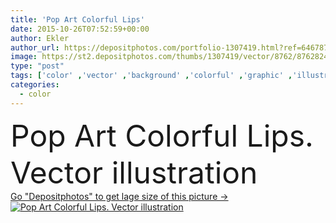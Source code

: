 ```yaml
---
title: 'Pop Art Colorful Lips'
date: 2015-10-26T07:52:59+00:00
author: Ekler
author_url: https://depositphotos.com/portfolio-1307419.html?ref=64678756
image: https://st2.depositphotos.com/thumbs/1307419/vector/8762/87628242/api_thumb_450.jpg?forcejpeg=true
type: "post"
tags: ['color' ,'vector' ,'background' ,'colorful' ,'graphic' ,'illustration' ,'design' ,'decoration' ,'art' ,'elegance' ,'love' ,'beauty' ,'lush' ,'abstract' ,'vivid' ,'pattern' ,'mouth' ,'retro' ,'vintage' ,'cartoon' ,'seamless' ,'fashion' ,'comic' ,'funky' ,'pop' ,'elements' ,'hot' ,'glamour' ,'cosmetic' ,'feminine' ,'makeup' ,'wallpaper' ,'textile' ,'wild' ,'trace' ,'sexy' ,'gloss' ,'icons' ,'lips' ,'kiss' ,'silhouettes' ,'passion' ,'lipstick' ,'symbols' ,'lover' ,'neon' ,'pop art' ]
categories: 
  - color
---
```

<div aling="center">
            <font size="60"> Pop Art Colorful Lips. Vector illustration</font>   
</div>
<div>
    <a href='https://st2.depositphotos.com/thumbs/1307419/vector/8762/87628242/api_thumb_450.jpg?forcejpeg=true?ref=64678756' target=_blank > Go "Depositphotos" to get lage size of this picture ->
        <img href='https://st2.depositphotos.com/thumbs/1307419/vector/8762/87628242/api_thumb_450.jpg?forcejpeg=true?ref=64678756' src='https://st2.depositphotos.com/1307419/8762/v/950/depositphotos_87628242-stock-illustration-pop-art-colorful-lips.jpg?forcejpeg=true' alt='Pop Art Colorful Lips. Vector illustration' >
    </a>
</div>
